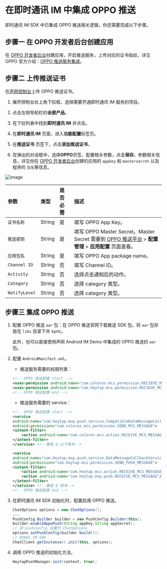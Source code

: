 # 在即时通讯 IM 中集成 OPPO 推送

即时通讯 IM SDK 中已集成 OPPO 推送相关逻辑，你还需要完成以下步骤。

## **步骤一 在 OPPO 开发者后台创建应用**

在 [OPPO 开发者后台](https://open.oppomobile.com/new/loginForHeyTap?location=https%3A%2F%2Fopen.oppomobile.com)创建应用，开启推送服务，上传对应的证书指纹，详见 OPPO 官方介绍：[OPPO 推送服务集成](https://open.oppomobile.com/new/developmentDoc/info?id=10195)。

## **步骤二 上传推送证书**

在[声网控制台](https://console.shengwang.cn/overview)上传 OPPO 推送证书。

1. 展开控制台左上角下拉框，选择需要开通即时通讯 IM 服务的项目。

2. 点击左侧导航栏的**全部产品**。

3. 在下拉列表中找到**即时通讯 IM** 并点击。

4. 在**即时通讯 IM** 页面，进入**功能配置**标签页。

5. 在**推送证书** 页签下，点击**添加推送证书**。

6. 在弹出的对话框中，选择**OPPO**页签，配置相关参数，点击**保存**。参数相关信息，详见你在 [OPPO 开发者后台](https://open.oppomobile.com/service/oms?service_id=1000004&app_type=app&app_id=30004346)创建的应用的 `appkey` 和 `mastersecret` 以及程序的 `包名`等信息。

![image](/images/android/push/add_oppo_push_certificate.png)

| 参数       | 类型   | 是否必需 | 描述         |
| :--------- | :----- | :------- | :---------------- |
| `证书名称`     | String | 是     | 填写 OPPO App Key。  |
| `推送密钥`     | String | 是     | 填写 OPPO Master Secret。Master Secret 需要到 [OPPO 推送平台](https://open.oppomobile.com/) > **配置管理** > **应用配置** 页面查看。|
| `应用包名`     | String | 是     | 填写 OPPO App package name。   |
| `Channel ID`     | String |  否    | 填写 Channel ID。   |
| `Activity`| String | 否     | 选择点击通知后的动作。  |
| `Category`     | String |  否    | 选择 category 类型。                       |
| `NotifyLevel`     | String |  否    | 选择 category 类型。                       |

## **步骤三 集成 OPPO 推送**

1. 配置 OPPO 推送 `aar` 包：在 OPPO 推送官网下载推送 SDK 包，将 `aar` 包存放在 `libs` 目录下并 sync。
   
   此外，也可以直接使用声网 Android IM Demo 中集成的 OPPO 推送的 `aar` 包。

2. 配置 `AndroidManifest.xml`。

   - 推送服务需要的权限列表：

   ```xml
   <!-- OPPO 推送配置 start -->
   <uses-permission android:name="com.coloros.mcs.permission.RECIEVE_MCS_MESSAGE"/>
   <uses-permission android:name="com.heytap.mcs.permission.RECIEVE_MCS_MESSAGE"/>
   <!-- OPPO 推送配置 end -->
   ```

   - 推送服务需要的 service：

   ```xml
   <!-- OPPO 推送配置 start -->
   <service
   android:name="com.heytap.msp.push.service.CompatibleDataMessageCallbackService"
   android:permission="com.coloros.mcs.permission.SEND_MCS_MESSAGE">
   <intent-filter>
       <action android:name="com.coloros.mcs.action.RECEIVE_MCS_MESSAGE"/>
   </intent-filter>
   </service> <!--兼容 Q 以下版本-->

   <service
   android:name="com.heytap.msp.push.service.DataMessageCallbackService"
   android:permission="com.heytap.mcs.permission.SEND_PUSH_MESSAGE">
   <intent-filter>
       <action android:name="com.heytap.mcs.action.RECEIVE_MCS_MESSAGE"/>
       <action android:name="com.heytap.msp.push.RECEIVE_MCS_MESSAGE"/>
   </intent-filter>
   </service> <!--兼容 Q 版本-->
   <!-- OPPO 推送配置 end -->
   ```

3. 在即时通讯 IM SDK 初始化时，配置启用 OPPO 推送。

   ```java
   ChatOptions options = new ChatOptions();
   ...
   PushConfig.Builder builder = new PushConfig.Builder(this);
   builder.enableOppoPush(String appKey,String appSecret);
   // 将 pushconfig 设置为 ChatOptions
   options.setPushConfig(builder.build());
   // 初始化 IM SDK
   ChatClient.getInstance().init(this, options);
   ```

4. 调用 OPPO 推送的初始化方法。

   ```java
   HeytapPushManager.init(context, true);
   ```